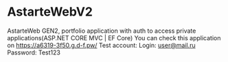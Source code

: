 # AstarteWebV2
AstarteWeb GEN2, portfolio application with auth to access private applications(ASP.NET CORE MVC | EF Core)
You can check this application on 
https://a6319-3f50.g.d-f.pw/
Test account:
Login: user@mail.ru
Password: Test123
